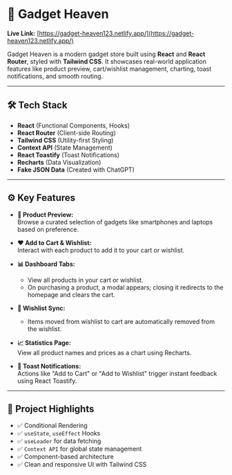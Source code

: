 # 🚀 Gadget Heaven

**Live Link:** [https://gadget-heaven123.netlify.app/](https://gadget-heaven123.netlify.app/)

Gadget Heaven is a modern gadget store built using **React** and **React Router**, styled with **Tailwind CSS**. It showcases real-world application features like product preview, cart/wishlist management, charting, toast notifications, and smooth routing.

---

## 🛠 Tech Stack

- **React** (Functional Components, Hooks)
- **React Router** (Client-side Routing)
- **Tailwind CSS** (Utility-first Styling)
- **Context API** (State Management)
- **React Toastify** (Toast Notifications)
- **Recharts** (Data Visualization)
- **Fake JSON Data** (Created with ChatGPT)

---

## ⚙️ Key Features

- **🛒 Product Preview:**  
  Browse a curated selection of gadgets like smartphones and laptops based on preference.

- **❤️ Add to Cart & Wishlist:**  
  Interact with each product to add it to your cart or wishlist.

- **📊 Dashboard Tabs:**

  - View all products in your cart or wishlist.
  - On purchasing a product, a modal appears; closing it redirects to the homepage and clears the cart.

- **🔄 Wishlist Sync:**

  - Items moved from wishlist to cart are automatically removed from the wishlist.

- **📈 Statistics Page:**  
  View all product names and prices as a chart using Recharts.

- **🔔 Toast Notifications:**  
  Actions like "Add to Cart" or "Add to Wishlist" trigger instant feedback using React Toastify.

---

## 📁 Project Highlights

- ✅ Conditional Rendering
- ✅ `useState`, `useEffect` Hooks
- ✅ `useLoader` for data fetching
- ✅ `Context API` for global state management
- ✅ Component-based architecture
- ✅ Clean and responsive UI with Tailwind CSS
